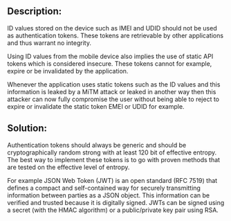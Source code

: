 ## Description:

ID values stored on the device such as IMEI and UDID should not be used as authentication tokens. 
These tokens are retrievable by other applications and thus warrant no integrity.
 
Using ID values from the mobile device also implies the use of static API tokens which is considered
insecure. These tokens cannot for example, expire or be invalidated by the application.
 
Whenever the application uses static tokens such as the ID values and this information is leaked by
a MiTM attack or leaked in another way then this attacker can now fully compromise the user without 
being able to reject to expire or invalidate the static token EMEI or UDID for example. 

## Solution:

Authentication tokens should always be generic and should be cryptographically random strong 
with at least 120 bit of effective entropy. The best way to implement these tokens is to
go with proven methods that are tested on the effective level of entropy.

For example JSON Web Token (JWT) is an open standard (RFC 7519) that defines a compact and 
self-contained way for securely transmitting information between parties as a JSON object. 
This information can be verified and trusted because it is digitally signed. JWTs can be 
signed using a secret (with the HMAC algorithm) or a public/private key pair using RSA. 
